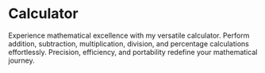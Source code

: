 # Calculator
Experience mathematical excellence with my versatile calculator. Perform addition, subtraction, multiplication, division, and percentage calculations effortlessly. Precision, efficiency, and portability redefine your mathematical journey.
